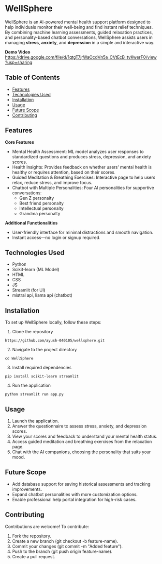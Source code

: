 # WellSphere
WellSphere is an AI-powered mental health support platform designed to help individuals monitor their well-being and find instant relief techniques. By combining machine learning assessments, guided relaxation practices, and personality-based chatbot conversations, WellSphere assists users in managing **stress**, **anxiety**, and **depression** in a simple and interactive way.

**Demo Video**
https://drive.google.com/file/d/1qtgT7jrWaOcdVn5a_CVtEcB_tvKwerF0/view?usp=sharing

**Table of Contents**
-------------
- [Features](#Features)
- [Technologies Used](#Technologies-Used)
- [Installation](#Installation)
- [Usage](#Usage)
- [Future Scope](#Future-Scope)
- [Contributing](#Contributing)

**Features**
-------------
**Core Features**
- Mental Health Assessment: ML model analyzes user responses to standardized questions and produces stress, depression, and anxiety scores.
- Health Insights: Provides feedback on whether users' mental health is healthy or requires attention, based on their scores.
- Guided Meditation & Breathing Exercises: Interactive page to help users relax, reduce stress, and improve focus.
- Chatbot with Multiple Personalities: Four AI personalities for supportive conversations:
    - Gen Z personalty
    - Best friend personalty 
    - Intellectual personalty
    - Grandma personalty

**Additional Functionalities**
- User-friendly interface for minimal distractions and smooth navigation.
- Instant access—no login or signup required.

**Technologies Used**
-------------
- Python
- Scikit-learn (ML Model)
- HTML
- CSS
- JS
- Streamlit (for UI)
- mistral api, liama api (chatbot)

**Installation**
-------------
To set up WellSphere locally, follow these steps:
1. Clone the repository
```
https://github.com/ayush-040105/wellsphere.git
```
2. Navigate to the project directory
```
cd WellSphere
```
3. Install required dependencies
```
pip install scikit-learn streamlit
```  
4. Run the application
```
python streamlit run app.py
```


**Usage**
-------------
1. Launch the application.
2. Answer the questionnaire to assess stress, anxiety, and depression scores.
3. View your scores and feedback to understand your mental health status.
4. Access guided meditation and breathing exercises from the relaxation page.
5. Chat with the AI companions, choosing the personality that suits your mood.

**Future Scope**
-------------
- Add database support for saving historical assessments and tracking improvements.
- Expand chatbot personalities with more customization options.
- Enable professional help portal integration for high-risk cases.

**Contributing**
-------------
Contributions are welcome! To contribute:
1. Fork the repository.
2. Create a new branch (git checkout -b feature-name).
3. Commit your changes (git commit -m "Added feature").
4. Push to the branch (git push origin feature-name).
5. Create a pull request.
